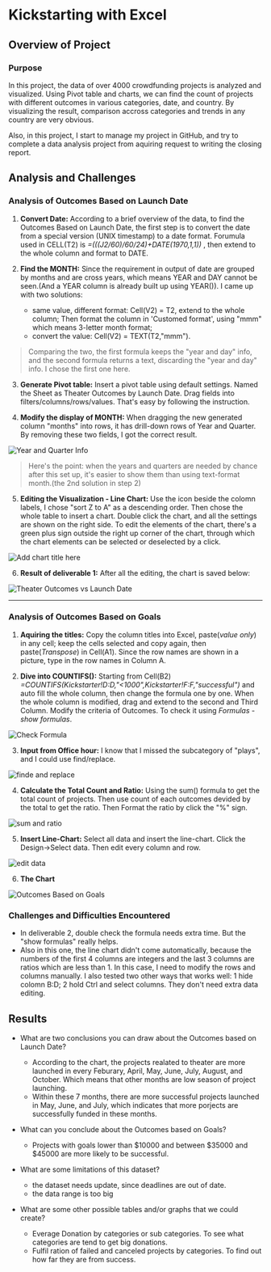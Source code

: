 
# Kickstarting with Excel

## Overview of Project

### Purpose

In this project, the data of over 4000 crowdfunding projects is analyzed and visualized. Using Pivot table and charts, we can find the count of projects with different outcomes in various categories, date, and country. By visualizing the result, comparison accross categories and trends in any country are very obvious.

Also, in this project, I start to manage my project in GitHub, and try to complete a data analysis project from aquiring request to writing the closing report. 

## Analysis and Challenges

### Analysis of Outcomes Based on Launch Date

1. **Convert Date:**
According to a brief overview of the data, to find the Outcomes Based on Launch Date, the first step is to convert the date from a special version (UNIX timestamp) to a date format. Forumula used in CELL(T2) is _=(((J2/60)/60/24)+DATE(1970,1,1))_ , then extend to the whole column and format to DATE.

2. **Find the MONTH:**
Since the requirement in output of date are grouped by months and are cross years, which means YEAR and DAY cannot be seen.(And a YEAR column is already built up using YEAR()). I came up with two solutions:
   - same value, different format: Cell(V2) = T2, extend to the whole column; Then format the column in 'Customed format', using "mmm" which means 3-letter month format;
   - convert the value: Cell(V2) = TEXT(T2,"mmm").
> Comparing the two, the first formula keeps the "year and day" info, and the second formula returns a text, discarding the "year and day" info. I chose the first one here. 

3. **Generate Pivot table:**
Insert a pivot table using default settings. Named the Sheet as Theater Outcomes by Launch Date. Drag fields into filters/columns/rows/values. That's easy by following the instruction. 

4. **Modify the display of MONTH:**
When dragging the new generated column "months" into rows, it has drill-down rows of Year and Quarter. By removing these two fields, I got the correct result. 

![Year and Quarter Info](/resources/Yearquartermonth.png)

>Here's the point: when the years and quarters are needed by chance after this set up, it's easier to show them than using text-format month.(the 2nd solution in step 2)

5. **Editing the Visualization - Line Chart:**
Use the icon beside the colomn labels, I chose "sort Z to A" as a descending order. Then chose the whole table to insert a chart. Double click the chart, and all the settings are shown on the right side. 
To edit the elements of the chart, there's a green plus sign outside the right up corner of the chart, through which the chart elements can be selected or deselected by a click.

![Add chart title here](/resources/Chart_elements.png)

6. **Result of deliverable 1:**
After all the editing, the chart is saved below:

![Theater Outcomes vs Launch Date](/resources/Theater_Outcomes_vs_Launch.png)

---
### Analysis of Outcomes Based on Goals

1. **Aquiring the titles:**
Copy the column titles into Excel, paste(_value only_) in any cell; keep the cells selected and copy again, then paste(_Transpose_) in Cell(A1). Since the row names are shown in a picture, type in the row names in Column A. 

2. **Dive into COUNTIFS():**
Starting from Cell(B2) _=COUNTIFS(Kickstarter!$D:$D,"<1000",Kickstarter!$F:$F,"successful")_ and auto fill the whole column, then change the formula one by one. When the whole column is modified, drag and extend to the second and Third Column. Modify the criteria of Outcomes. To check it using _Formulas - show formulas_. 

![Check Formula](/resources/showformulas.png)

3. **Input from Office hour:** I know that I missed the subcategory of "plays", and I could use find/replace. 

![finde and replace](/resources/replace.png)

4. **Calculate the Total Count and Ratio:** Using the sum() formula to get the total count of projects. Then use count of each outcomes devided by the total to get the ratio. Then Format the ratio by click the "%" sign.

![sum and ratio](/resources/sumratio.png)

5. **Insert Line-Chart:** Select all data and insert the line-chart. Click the Design->Select data. Then edit every column and row.

![edit data](/resources/editdata.png)

6. **The Chart**

![Outcomes Based on Goals](/resources/Outcomes_vs_Goals.png)

### Challenges and Difficulties Encountered

* In deliverable 2, double check the formula needs extra time. But the "show formulas" really helps. 
* Also in this one, the line chart didn't come automatically, because the numbers of the first 4 columns are integers and the last 3 columns are ratios which are less than 1. In this case, I need to modify the rows and columns manually. I also tested two other ways that works well: 1 hide colomn B:D; 2 hold Ctrl and select columns. They don't need extra data editing.


## Results

- What are two conclusions you can draw about the Outcomes based on Launch Date?

  * According to the chart, the projects realated to theater are more launched in every Feburary, April, May, June, July, August, and October. Which means that other months are low season of project launching.
  * Within these 7 months, there are more successful projects launched in May, June, and July, which indicates that more porjects are successfully funded in these months. 

- What can you conclude about the Outcomes based on Goals?

  * Projects with goals lower than $10000 and between $35000 and $45000 are more likely to be successful.

- What are some limitations of this dataset?

  * the dataset needs update, since deadlines are out of date.
  * the data range is too big

- What are some other possible tables and/or graphs that we could create?

  * Everage Donation by categories or sub categories. To see what categories are tend to get big donations.
  * Fulfil ration of failed and canceled projects by categories. To find out how far they are from success.
